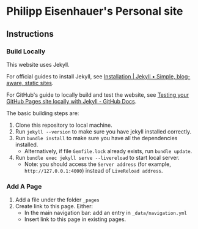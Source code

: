 # Philipp Eisenhauer's Personal site

## Instructions

### Build Locally

This website uses Jekyll.

For official guides to install Jekyll, see [Installation | Jekyll • Simple, blog-aware, static sites](https://jekyllrb.com/docs/installation/).

For GitHub's guide to locally build and test the website, see [Testing your GitHub Pages site locally with Jekyll - GitHub Docs](https://docs.github.com/en/github/working-with-github-pages/testing-your-github-pages-site-locally-with-jekyll).

The basic building steps are:

1. Clone this repository to local machine.
1. Run `jekyll --version` to make sure you have jekyll installed correctly.
1. Run `bundle install` to make sure you have all the dependencies installed.
    - Alternatively, if file `Gemfile.lock` already exists, run `bundle update`.
1. Run `bundle exec jekyll serve --livereload` to start local server.
    - Note: you should access the `Server address` (for example, `http://127.0.0.1:4000`) instead of `LiveReload address`. 

### Add A Page

1. Add a file under the folder `_pages`
2. Create link to this page. Either:
    - In the main navigation bar: add an entry in `_data/navigation.yml`
    - Insert link to this page in existing pages.
